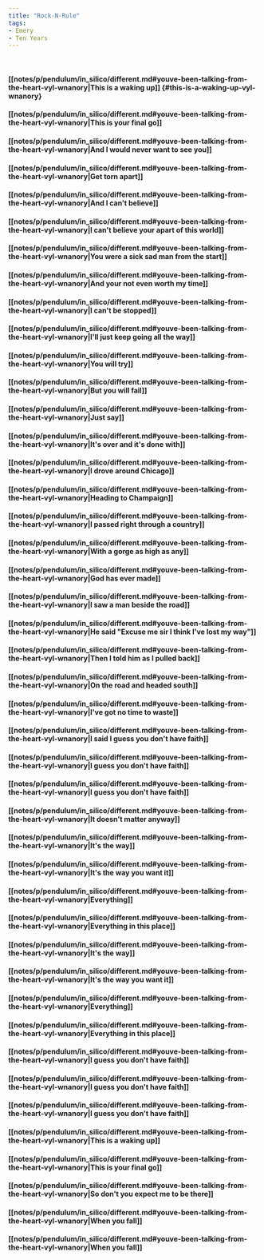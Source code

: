 ```yaml
---
title: "Rock-N-Rule"
tags:
- Emery
- Ten Years
---
```

&nbsp;
#### [[notes/p/pendulum/in_silico/different.md#youve-been-talking-from-the-heart-vyl-wnanory|This is a waking up]] {#this-is-a-waking-up-vyl-wnanory}
#### [[notes/p/pendulum/in_silico/different.md#youve-been-talking-from-the-heart-vyl-wnanory|This is your final go]]
#### [[notes/p/pendulum/in_silico/different.md#youve-been-talking-from-the-heart-vyl-wnanory|And I would never want to see you]]
#### [[notes/p/pendulum/in_silico/different.md#youve-been-talking-from-the-heart-vyl-wnanory|Get torn apart]]
#### [[notes/p/pendulum/in_silico/different.md#youve-been-talking-from-the-heart-vyl-wnanory|And I can't believe]]
#### [[notes/p/pendulum/in_silico/different.md#youve-been-talking-from-the-heart-vyl-wnanory|I can't believe your apart of this world]]
#### [[notes/p/pendulum/in_silico/different.md#youve-been-talking-from-the-heart-vyl-wnanory|You were a sick sad man from the start]]
#### [[notes/p/pendulum/in_silico/different.md#youve-been-talking-from-the-heart-vyl-wnanory|And your not even worth my time]]
#### [[notes/p/pendulum/in_silico/different.md#youve-been-talking-from-the-heart-vyl-wnanory|I can't be stopped]]
#### [[notes/p/pendulum/in_silico/different.md#youve-been-talking-from-the-heart-vyl-wnanory|I'll just keep going all the way]]
#### [[notes/p/pendulum/in_silico/different.md#youve-been-talking-from-the-heart-vyl-wnanory|You will try]]
#### [[notes/p/pendulum/in_silico/different.md#youve-been-talking-from-the-heart-vyl-wnanory|But you will fail]]
#### [[notes/p/pendulum/in_silico/different.md#youve-been-talking-from-the-heart-vyl-wnanory|Just say]]
#### [[notes/p/pendulum/in_silico/different.md#youve-been-talking-from-the-heart-vyl-wnanory|It's over and it's done with]]
#### [[notes/p/pendulum/in_silico/different.md#youve-been-talking-from-the-heart-vyl-wnanory|I drove around Chicago]]
#### [[notes/p/pendulum/in_silico/different.md#youve-been-talking-from-the-heart-vyl-wnanory|Heading to Champaign]]
#### [[notes/p/pendulum/in_silico/different.md#youve-been-talking-from-the-heart-vyl-wnanory|I passed right through a country]]
#### [[notes/p/pendulum/in_silico/different.md#youve-been-talking-from-the-heart-vyl-wnanory|With a gorge as high as any]]
#### [[notes/p/pendulum/in_silico/different.md#youve-been-talking-from-the-heart-vyl-wnanory|God has ever made]]
#### [[notes/p/pendulum/in_silico/different.md#youve-been-talking-from-the-heart-vyl-wnanory|I saw a man beside the road]]
#### [[notes/p/pendulum/in_silico/different.md#youve-been-talking-from-the-heart-vyl-wnanory|He said "Excuse me sir I think I've lost my way"]]
#### [[notes/p/pendulum/in_silico/different.md#youve-been-talking-from-the-heart-vyl-wnanory|Then I told him as I pulled back]]
#### [[notes/p/pendulum/in_silico/different.md#youve-been-talking-from-the-heart-vyl-wnanory|On the road and headed south]]
#### [[notes/p/pendulum/in_silico/different.md#youve-been-talking-from-the-heart-vyl-wnanory|I've got no time to waste]]
#### [[notes/p/pendulum/in_silico/different.md#youve-been-talking-from-the-heart-vyl-wnanory|I said I guess you don't have faith]]
#### [[notes/p/pendulum/in_silico/different.md#youve-been-talking-from-the-heart-vyl-wnanory|I guess you don't have faith]]
#### [[notes/p/pendulum/in_silico/different.md#youve-been-talking-from-the-heart-vyl-wnanory|I guess you don't have faith]]
#### [[notes/p/pendulum/in_silico/different.md#youve-been-talking-from-the-heart-vyl-wnanory|It doesn't matter anyway]]
#### [[notes/p/pendulum/in_silico/different.md#youve-been-talking-from-the-heart-vyl-wnanory|It's the way]]
#### [[notes/p/pendulum/in_silico/different.md#youve-been-talking-from-the-heart-vyl-wnanory|It's the way you want it]]
#### [[notes/p/pendulum/in_silico/different.md#youve-been-talking-from-the-heart-vyl-wnanory|Everything]]
#### [[notes/p/pendulum/in_silico/different.md#youve-been-talking-from-the-heart-vyl-wnanory|Everything in this place]]
#### [[notes/p/pendulum/in_silico/different.md#youve-been-talking-from-the-heart-vyl-wnanory|It's the way]]
#### [[notes/p/pendulum/in_silico/different.md#youve-been-talking-from-the-heart-vyl-wnanory|It's the way you want it]]
#### [[notes/p/pendulum/in_silico/different.md#youve-been-talking-from-the-heart-vyl-wnanory|Everything]]
#### [[notes/p/pendulum/in_silico/different.md#youve-been-talking-from-the-heart-vyl-wnanory|Everything in this place]]
#### [[notes/p/pendulum/in_silico/different.md#youve-been-talking-from-the-heart-vyl-wnanory|I guess you don't have faith]]
#### [[notes/p/pendulum/in_silico/different.md#youve-been-talking-from-the-heart-vyl-wnanory|I guess you don't have faith]]
#### [[notes/p/pendulum/in_silico/different.md#youve-been-talking-from-the-heart-vyl-wnanory|I guess you don't have faith]]
#### [[notes/p/pendulum/in_silico/different.md#youve-been-talking-from-the-heart-vyl-wnanory|This is a waking up]]
#### [[notes/p/pendulum/in_silico/different.md#youve-been-talking-from-the-heart-vyl-wnanory|This is your final go]]
#### [[notes/p/pendulum/in_silico/different.md#youve-been-talking-from-the-heart-vyl-wnanory|So don't you expect me to be there]]
#### [[notes/p/pendulum/in_silico/different.md#youve-been-talking-from-the-heart-vyl-wnanory|When you fall]]
#### [[notes/p/pendulum/in_silico/different.md#youve-been-talking-from-the-heart-vyl-wnanory|When you fall]]
